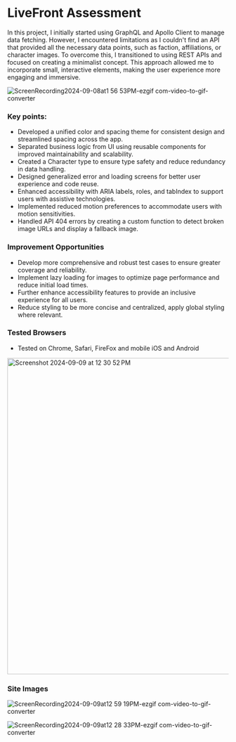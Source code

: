# LiveFront Assessment

In this project, I initially started using GraphQL and Apollo Client to manage data fetching. However, I encountered limitations as I couldn't find an API that provided all the necessary data points, such as faction, affiliations, or character images. To overcome this, I transitioned to using REST APIs and focused on creating a minimalist concept. This approach allowed me to incorporate small, interactive elements, making the user experience more engaging and immersive.


![ScreenRecording2024-09-08at1 56 53PM-ezgif com-video-to-gif-converter](https://github.com/user-attachments/assets/9232f1af-94a7-4be1-bca5-a110c6727157)

### Key points:

- Developed a unified color and spacing theme for consistent design and streamlined spacing across the app.
- Separated business logic from UI using reusable components for improved maintainability and scalability.
- Created a Character type to ensure type safety and reduce redundancy in data handling.
- Designed generalized error and loading screens for better user experience and code reuse.
- Enhanced accessibility with ARIA labels, roles, and tabIndex to support users with assistive technologies.
- Implemented reduced motion preferences to accommodate users with motion sensitivities.
- Handled API 404 errors by creating a custom function to detect broken image URLs and display a fallback image.

### Improvement Opportunities

- Develop more comprehensive and robust test cases to ensure greater coverage and reliability.
- Implement lazy loading for images to optimize page performance and reduce initial load times.
- Further enhance accessibility features to provide an inclusive experience for all users.
- Reduce styling to be more concise and centralized, apply global styling where relevant.

 ### Tested Browsers
  - Tested on Chrome, Safari, FireFox and mobile iOS and Android
   <img width="720" alt="Screenshot 2024-09-09 at 12 30 52 PM" src="https://github.com/user-attachments/assets/2867e59b-d907-4e13-a396-2c98d4576d2e">

### Site Images
![ScreenRecording2024-09-09at12 59 19PM-ezgif com-video-to-gif-converter](https://github.com/user-attachments/assets/a9c6938d-3a27-43a9-a487-31af4622bef0)

![ScreenRecording2024-09-09at12 28 33PM-ezgif com-video-to-gif-converter](https://github.com/user-attachments/assets/74484229-dc1c-404a-b4cb-acbe5f8639ec)





